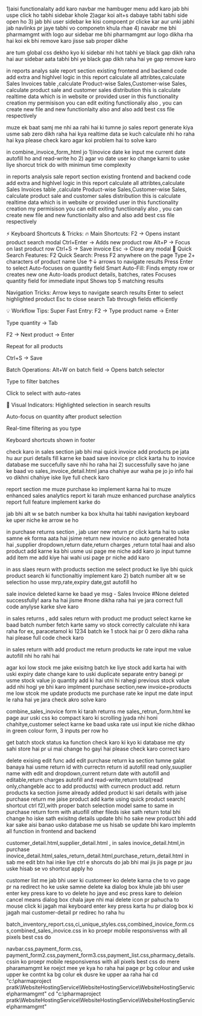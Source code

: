 1)aisi functionalaity add karo navbar me hambuger menu add karo jab bhi uspe click ho tabhi sidebar khole 2)agar koi alt+s dabaye tabhi tabhi side open ho 3) jab bhi user sidebar ke kisi compoent pr clicke kar aur unki jabhi jab navlinks pr jaye tabhi vo componetn khula rhae 4) navabr me bhi pharmamgmt with logo aur sidebar me bhi pharmamgmt aur logo dikha rha hai koi ek bhi remove karo jisse sab proper dikhe

are tum global css dekho kyo ki sidebar nhi hot tabhi ye black gap dikh raha hai aur sidebar aata tabhi bhi ye black gap dikh raha hai ye gap remove karo

in reports analys sale report section existing frontend and backend code add extra and highlvel logic in this report calculate all attribtes,calculate Sales Invoices table ,calculate Product-wise Sales,Customer-wise Sales, calculate product sale and customer sales distribution this is calculate realtime data which is in website or provided user in this functionality creation my permisison you can edit exiting functiionaliy also , you can create new file and new functionlaity also and also add best css file respectively

muze ek baat samj me nhi aa rahi hai ki tumne jo sales report generate kiya usme sab zero dikh raha hai kya realtime data se kuch calculate nhi ho raha hai kya please check karo agar koi problem hai to solve karo

in combine_invoice_form_html jo 1)inovice date ke input me current date autofill ho and read-write ho 2) agar vo date user ko change karni to uske liye shorcut trick do with minimun time complexity

in reports analysis sale report section existing frontend and backend code add extra and highlvel logic in this report calculate all attribtes,calculate Sales Invoices table ,calculate Product-wise Sales,Customer-wise Sales, calculate product sale and customer sales distribution this is calculate realtime data which is in website or provided user in this functionality creation my permisison you can edit exiting functiionaliy also , you can create new file and new functionlaity also and also add best css file respectively


⚡ Keyboard Shortcuts & Tricks:
🔥 Main Shortcuts:
F2 → Opens instant product search modal
Ctrl+Enter → Adds new product row
Alt+P → Focus on last product row
Ctrl+S → Save invoice
Esc → Close any modal
🚀 Quick Search Features:
F2 Quick Search:
Press F2 anywhere on the page
Type 2+ characters of product name
Use ↑↓ arrows to navigate results
Press Enter to select
Auto-focuses on quantity field
Smart Auto-Fill:
Finds empty row or creates new one
Auto-loads product details, batches, rates
Focuses quantity field for immediate input
Shows top 5 matching results

Navigation Tricks:
Arrow keys to navigate search results
Enter to select highlighted product
Esc to close search
Tab through fields efficiently

💡 Workflow Tips:
Super Fast Entry:
F2 → Type product name → Enter

Type quantity → Tab

F2 → Next product → Enter

Repeat for all products

Ctrl+S → Save

Batch Operations:
Alt+W on batch field → Opens batch selector

Type to filter batches

Click to select with auto-rates

🎯 Visual Indicators:
Highlighted selection in search results

Auto-focus on quantity after product selection

Real-time filtering as you type

Keyboard shortcuts shown in footer




check karo in sales section jab bhi mai quick invoice add products pe jata hu aur puri details fill karne ke baad save inovice pr click karta hu to inovice database me succefully save nhi ho raha hai 2) successfully save ho jane ke baad vo sales_invoice_detail.html jana chahiye aur waha pe jo jo info hai vo dikhni chahiye iske liye full check karo

report section me muze purchase ko implement karna hai to muze enhanced sales analytics report ki tarah muze enhanced purchase analytics report full feature implement karke do


jab bhi alt w se batch number ka box khulta hai tabhi navigation keyboard ke uper niche ke arrow se ho

in purchase returns section , jab user new return pr click karta hai to uske samne ek forma aata hai jsime return new inovice no auto generated hota hai ,supplier dropdown,return date,return charges ,return total haai and also product add karne ka bhi usme usi page me niche add karo jo input tumne add item me add kiye hai wahi usi page pr niche add karo

in ass slaes reurn with products section me select product ke liye bhi quick product search ki functionaltiy implement karo 2) batch number alt w se selection ho usse mrp,rate,expiry date,gst autofill ho


sale inovice deleted karne ke baad ye msg - Sales Invoice #None deleted successfully! aara ha hai jisme #none dikha raha hai ye jara correct full code anylyse karke slve karo

in sales returns , add sales return with product me product select karne ke baad batch number fetch karte samy vo stock correctly calculate nhi kara raha for ex, paracetamol ki 1234 batch ke 1 stock hai pr 0 zero dikha raha hai please full code check karo

in sales return with add product me return products ke rate input me value autofill nhi ho rahi hai

agar koi low stock me jake exisitng batch ke liye stock add karta hai with uski expiry date change kare to uski duplicate separate entry banegi pr usme stock value jo quantity add ki hai utni hi rahegi previous stock value add nhi hogi ye bhi karo implment 
purchase section,new invoice+products me low stcok me update products me purchase rate ke input me date input le raha hai ye jara check akro solve karo

combine_sales_inovice form ki tarah returns me sales_retrun_form.html ke page aur uski css ko compact karo ki scrolling jyada nhi honi chahitye,customer select karne ke baad uska rate usi input kie niche dikhao in green colour form, 3 inputs per row ho

get batch stock status ka function check karo ki kyo ki database me qty sahi store hai pr ui mai change ho gayi hai please check karo correct karo

delete exising edit func add edit purchase return ka section tumne galat banaya hai usme return id with currectn return id autofill read only,suuplier name with edit and dropdown,current return date with autofill and editable,return charges autofill and read-write,return total(read only,changeble acc to add products) with currecn product add. return products ka section jisme already added product ki sari details with jaise purchase return me jaise product add karte using quick product search( shortcut ctrl f2),with proper batch selection model same to same in purchase return form with atuofill other fileds iske sath return total bhi change ho iske sath exisitng details update bhi ho sake new product bhi add kar sake aisi banao usko database me us hisab se update bhi karo implemtn all function in frontend and backend

customer_detail.html,supplier_detail.html , in sales inovice_detail.html,in purchase inovice_detail.html,sales_return_detail.html,purchase_return_detail.html in sab me edit btn hai inke liye ctrl e shorcuts do jab bhi mai jis jis page pr jau uske hisab se vo shortcut apply ho

customer list me jab bhi user ki customeer ko delete karna che to vo page pr na redirect ho ke uske samne delete ka dialog box khule jab bhi user enter key press kare to vo delete ho jaye and esc press kare to deleion cancel means dialog box chala jaye
nhi mai delete icon pr pahucha to mouse click ki jagah mai keyboard enter key press karta hu pr dialog box ki jagah mai customer-detail pr redirec ho raha hu

batch_inventory_report.css,ci_unique_styles.css,combined_inovice_form.css,combined_sales_inovice.css in ko proepr mobile responsivenss with all pixels best css do

navbar.css,payment_form.css, payment_form2.css,payment_form3.css,payment_list.css,pharmacy_details.cssin ko proepr mobile responsivenss with all pixels best css do
mere pharamamgmt ke roejct mee ye kya ho raha hai page pr bg colour and uske upper ke contnt ka bg colur ek dusre ke upper aa raha hai
cd "c:\pharmaproject pratk\WebsiteHostingService\WebsiteHostingService\WebsiteHostingService\pharmamgmt"
cd "c:\pharmaproject pratk\WebsiteHostingService\WebsiteHostingService\WebsiteHostingService\pharmamgmt"

